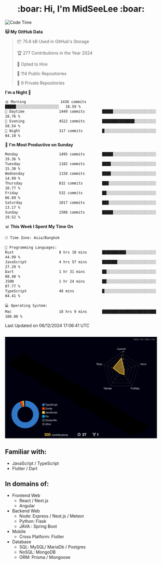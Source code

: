 <h1 align="center"> :boar: Hi, I'm MidSeeLee :boar:</h1>
 
<!--START_SECTION:waka-->
![Code Time](http://img.shields.io/badge/Code%20Time-2%2C274%20hrs%202%20mins-blue)

**🐱 My GitHub Data** 

> 📦 75.6 kB Used in GitHub's Storage 
 > 
> 🏆 277 Contributions in the Year 2024
 > 
> 💼 Opted to Hire
 > 
> 📜 114 Public Repositories 
 > 
> 🔑 9 Private Repositories 
 > 
**I'm a Night 🦉** 

```text
🌞 Morning                1436 commits        █████░░░░░░░░░░░░░░░░░░░░   18.59 % 
🌆 Daytime                1449 commits        █████░░░░░░░░░░░░░░░░░░░░   18.76 % 
🌃 Evening                4522 commits        ███████████████░░░░░░░░░░   58.54 % 
🌙 Night                  317 commits         █░░░░░░░░░░░░░░░░░░░░░░░░   04.10 % 
```
📅 **I'm Most Productive on Sunday** 

```text
Monday                   1495 commits        █████░░░░░░░░░░░░░░░░░░░░   19.36 % 
Tuesday                  1182 commits        ████░░░░░░░░░░░░░░░░░░░░░   15.30 % 
Wednesday                1158 commits        ████░░░░░░░░░░░░░░░░░░░░░   14.99 % 
Thursday                 832 commits         ███░░░░░░░░░░░░░░░░░░░░░░   10.77 % 
Friday                   532 commits         ██░░░░░░░░░░░░░░░░░░░░░░░   06.89 % 
Saturday                 1017 commits        ███░░░░░░░░░░░░░░░░░░░░░░   13.17 % 
Sunday                   1508 commits        █████░░░░░░░░░░░░░░░░░░░░   19.52 % 
```


📊 **This Week I Spent My Time On** 

```text
🕑︎ Time Zone: Asia/Bangkok

💬 Programming Languages: 
Rust                     8 hrs 10 mins       ███████████░░░░░░░░░░░░░░   44.99 % 
JavaScript               4 hrs 57 mins       ███████░░░░░░░░░░░░░░░░░░   27.29 % 
Dart                     1 hr 31 mins        ██░░░░░░░░░░░░░░░░░░░░░░░   08.40 % 
JSON                     1 hr 24 mins        ██░░░░░░░░░░░░░░░░░░░░░░░   07.77 % 
TypeScript               48 mins             █░░░░░░░░░░░░░░░░░░░░░░░░   04.41 % 

💻 Operating System: 
Mac                      18 hrs 9 mins       █████████████████████████   100.00 % 
```


 Last Updated on 06/12/2024 17:06:41 UTC
<!--END_SECTION:waka-->

##

![](./profile-3d-contrib/profile-night-rainbow.svg)

## Familiar with:
- JavaScript / TypeScript
- Flutter / Dart

## In domains of:
- Frontend Web
  - React / Next.js
  - Angular
- Backend Web
  - Node: Express / Nest.js / Meteor
  - Python: Flask
  - JAVA : Spring Boot
- Mobile
  - Cross Platform: Flutter
- Database
  - SQL: MySQL/ MariaDb / Postgres
  - NoSQL: MongoDB
  - ORM: Prisma / Mongoose
